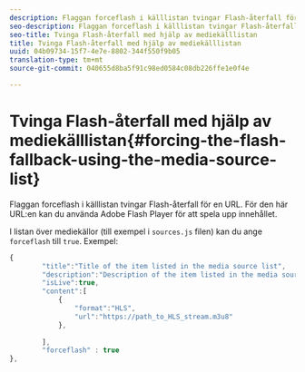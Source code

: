 ```yaml
---
description: Flaggan forceflash i källlistan tvingar Flash-återfall för en URL. För den här URL:en kan du använda Adobe Flash Player för att spela upp innehållet.
seo-description: Flaggan forceflash i källlistan tvingar Flash-återfall för en URL. För den här URL:en kan du använda Adobe Flash Player för att spela upp innehållet.
seo-title: Tvinga Flash-återfall med hjälp av mediekälllistan
title: Tvinga Flash-återfall med hjälp av mediekälllistan
uuid: 04b09734-15f7-4e7e-8802-344f550f9b05
translation-type: tm+mt
source-git-commit: 040655d8ba5f91c98ed0584c08db226ffe1e0f4e

---
```



# Tvinga Flash-återfall med hjälp av mediekälllistan{#forcing-the-flash-fallback-using-the-media-source-list}

Flaggan forceflash i källlistan tvingar Flash-återfall för en URL. För den här URL:en kan du använda Adobe Flash Player för att spela upp innehållet.

I listan över mediekällor (till exempel i `sources.js` filen) kan du ange `forceflash` till `true`. Exempel:

```js
{ 
        "title":"Title of the item listed in the media source list",
        "description":"Description of the item listed in the media source list",
        "isLive":true,
        "content":[ 
            { 
                "format":"HLS",
                "url":"https://path_to_HLS_stream.m3u8"
            },
 
        ],
        "forceflash" : true
},
```

